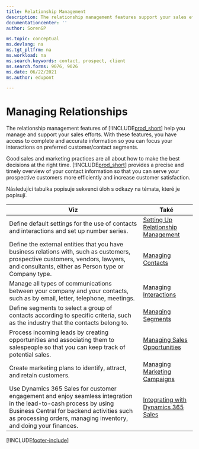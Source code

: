 ```yaml
---
title: Relationship Management
description: The relationship management features support your sales efforts and let you access information about contacts and prospects to serve customers efficiently.
documentationcenter: ''
author: SorenGP

ms.topic: conceptual
ms.devlang: na
ms.tgt_pltfrm: na
ms.workload: na
ms.search.keywords: contact, prospect, client
ms.search.forms: 9076, 9026
ms.date: 06/22/2021
ms.author: edupont

---
```

# Managing Relationships
The relationship management features of [!INCLUDE[prod_short](includes/prod_short.md)] help you manage and support your sales efforts. With these features, you have access to complete and accurate information so you can focus your interactions on preferred customer/contact segments.

Good sales and marketing practices are all about how to make the best decisions at the right time. [!INCLUDE[prod_short](includes/prod_short.md)] provides a precise and timely overview of your contact information so that you can serve your prospective customers more efficiently and increase customer satisfaction.

Následující tabulka popisuje sekvenci úloh s odkazy na témata, které je popisují.

| Viz | Také |
| --- | --- |
| Define default settings for the use of contacts and interactions and set up number series. | [Setting Up Relationship Management](marketing-setup-marketing.md) |
| Define the external entities that you have business relations with, such as customers, prospective customers, vendors, lawyers, and consultants, either as Person type or Company type. | [Managing Contacts](marketing-contacts.md) |
| Manage all types of communications between your company and your contacts, such as by email, letter, telephone, meetings. | [Managing Interactions](marketing-interactions.md) |
| Define segments to select a group of contacts according to specific criteria, such as the industry that the contacts belong to. | [Managing Segments](marketing-segments.md) |
| Process incoming leads by creating opportunities and associating them to salespeople so that you can keep track of potential sales. | [Managing Sales Opportunities](marketing-manage-sales-opportunities.md) |
| Create marketing plans to identify, attract, and retain customers. | [Managing Marketing Campaigns](marketing-campaigns.md) |
| Use Dynamics 365 Sales for customer engagement and enjoy seamless integration in the lead-to-cash process by using Business Central for backend activities such as processing orders, managing inventory, and doing your finances. | [Integrating with Dynamics 365 Sales](marketing-integrate-dynamicscrm.md) |


[!INCLUDE[footer-include](includes/footer-banner.md)]